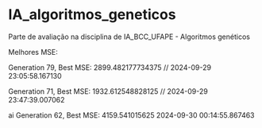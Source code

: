# IA_algoritmos_geneticos
Parte de avaliação na disciplina de IA_BCC_UFAPE - Algoritmos genéticos

Melhores MSE:

Generation 79, Best MSE: 2899.482177734375
// 2024-09-29 23:05:58.167130

Generation 71, Best MSE: 1932.612548828125
// 2024-09-29 23:47:39.007062

ai
Generation 62, Best MSE: 4159.541015625
2024-09-30 00:14:55.867463